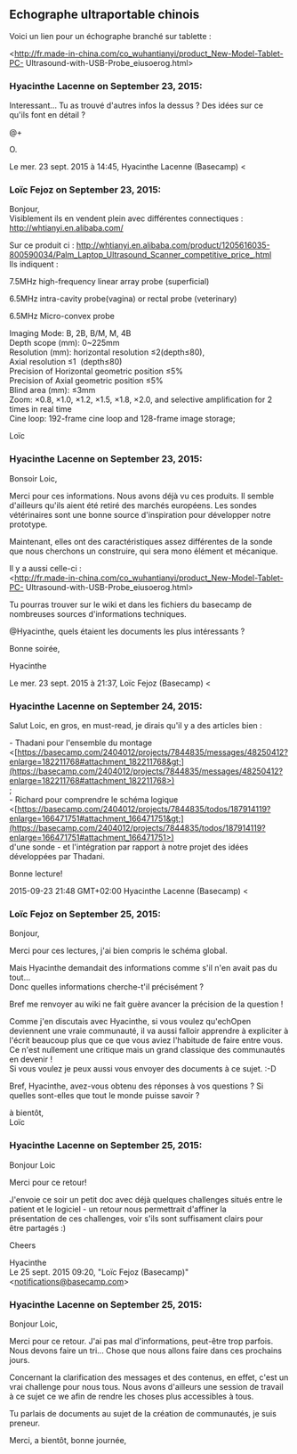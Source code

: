 ## Echographe ultraportable chinois



Voici un lien pour un échographe branché sur tablette :  
  
<http://fr.made-in-china.com/co_wuhantianyi/product_New-Model-Tablet-PC-
Ultrasound-with-USB-Probe_eiusoerog.html>



### **Hyacinthe Lacenne** on September 23, 2015:



Interessant... Tu as trouvé d'autres infos la dessus ? Des idées sur ce  
qu'ils font en détail ?  
  
@+  
  
O.  
  
Le mer. 23 sept. 2015 à 14:45, Hyacinthe Lacenne (Basecamp) &lt;



### **Loïc Fejoz** on September 23, 2015:



Bonjour,  
Visiblement ils en vendent plein avec différentes connectiques :  
<http://whtianyi.en.alibaba.com/>  
  
Sur ce produit ci :
<http://whtianyi.en.alibaba.com/product/1205616035-800590034/Palm_Laptop_Ultrasound_Scanner_competitive_price_.html>  
Ils indiquent :  

7.5MHz high-frequency linear array probe (superficial)

6.5MHz intra-cavity probe(vagina) or rectal probe (veterinary)

6.5MHz Micro-convex probe

Imaging Mode: B, 2B, B/M, M, 4B  
Depth scope (mm): 0~225mm  
Resolution (mm): horizontal resolution ≤2(depth≤80),  
Axial resolution ≤1  (depth≤80)  
Precision of Horizontal geometric position ≤5%  
Precision of Axial geometric position ≤5%  
Blind area (mm): ≤3mm  
Zoom: ×0.8, ×1.0, ×1.2, ×1.5, ×1.8, ×2.0, and selective amplification for 2
times in real time  
Cine loop: 192-frame cine loop and 128-frame image storage;  

  
Loïc



### **Hyacinthe Lacenne** on September 23, 2015:



Bonsoir Loic,  
  
Merci pour ces informations. Nous avons déjà vu ces produits. Il semble  
d'ailleurs qu'ils aient été retiré des marchés européens. Les sondes  
vétérinaires sont une bonne source d'inspiration pour développer notre  
prototype.  
  
Maintenant, elles ont des caractéristiques assez différentes de la sonde  
que nous cherchons un construire, qui sera mono élément et mécanique.  
  
Il y a aussi celle-ci :  
<http://fr.made-in-china.com/co_wuhantianyi/product_New-Model-Tablet-PC-
Ultrasound-with-USB-Probe_eiusoerog.html>  
  
Tu pourras trouver sur le wiki et dans les fichiers du basecamp de  
nombreuses sources d'informations techniques.  
  
@Hyacinthe, quels étaient les documents les plus intéressants ?  
  
Bonne soirée,  
  
Hyacinthe  
  
Le mer. 23 sept. 2015 à 21:37, Loïc Fejoz (Basecamp) &lt;



### **Hyacinthe Lacenne** on September 24, 2015:



Salut Loic, en gros, en must-read, je dirais qu'il y a des articles bien :  
  
\- Thadani pour l'ensemble du montage  
&lt;[https://basecamp.com/2404012/projects/7844835/messages/48250412?enlarge=182211768#attachment_182211768&gt;](https://basecamp.com/2404012/projects/7844835/messages/48250412?enlarge=182211768#attachment_182211768>)  
;  
\- Richard pour comprendre le schéma logique  
&lt;[https://basecamp.com/2404012/projects/7844835/todos/187914119?enlarge=166471751#attachment_166471751&gt;](https://basecamp.com/2404012/projects/7844835/todos/187914119?enlarge=166471751#attachment_166471751>)  
d'une sonde - et l'intégration par rapport à notre projet des idées  
développées par Thadani.  
  
Bonne lecture!  
  
2015-09-23 21:48 GMT+02:00 Hyacinthe Lacenne (Basecamp) &lt;



### **Loïc Fejoz** on September 25, 2015:



Bonjour,  
  
Merci pour ces lectures, j'ai bien compris le schéma global.  
  
Mais Hyacinthe demandait des informations comme s'il n'en avait pas du tout...  
Donc quelles informations cherche-t'il précisément ?  
  
Bref me renvoyer au wiki ne fait guère avancer la précision de la question !  
  
Comme j'en discutais avec Hyacinthe, si vous voulez qu'echOpen deviennent une
vraie communauté, il va aussi falloir apprendre à expliciter à l'écrit
beaucoup plus que ce que vous aviez l'habitude de faire entre vous. Ce n'est
nullement une critique mais un grand classique des communautés en devenir !  
Si vous voulez je peux aussi vous envoyer des documents à ce sujet. :-D  
  
Bref, Hyacinthe, avez-vous obtenu des réponses à vos questions ? Si quelles
sont-elles que tout le monde puisse savoir ?  
  
à bientôt,  
Loïc



### **Hyacinthe Lacenne** on September 25, 2015:



Bonjour Loic  
  
Merci pour ce retour!  
  
J'envoie ce soir un petit doc avec déjà quelques challenges situés entre le  
patient et le logiciel - un retour nous permettrait d'affiner la  
présentation de ces challenges, voir s'ils sont suffisament clairs pour  
être partagés :)  
  
Cheers  
  
Hyacinthe  
Le 25 sept. 2015 09:20, "Loïc Fejoz (Basecamp)"
&lt;[notifications@basecamp.com](mailto:notifications@basecamp.com)&gt;



### **Hyacinthe Lacenne** on September 25, 2015:



Bonjour Loic,  
  
Merci pour ce retour. J'ai pas mal d'informations, peut-être trop parfois.
Nous devons faire un tri... Chose que nous allons faire dans ces prochains
jours.  
  
Concernant la clarification des messages et des contenus, en effet, c'est un
vrai challenge pour nous tous. Nous avons d'ailleurs une session de travail à
ce sujet ce we afin de rendre les choses plus accessibles à tous.  
  
Tu parlais de documents au sujet de la création de communautés, je suis
preneur.  
  
Merci, a bientôt, bonne journée,



